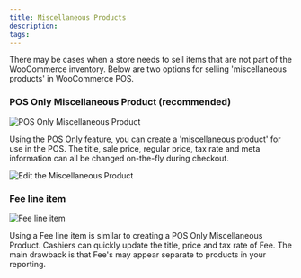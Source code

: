 ```yaml
---
title: Miscellaneous Products
description:  
tags: 
---
```


There may be cases when a store needs to sell items that are not part of the WooCommerce inventory. 
Below are two options for selling 'miscellaneous products' in WooCommerce POS.

### POS Only Miscellaneous Product (recommended)

![POS Only Miscellaneous Product](http://wcpos.com/wp-content/uploads/2016/06/miscellaneous-product.png "Create a POS Only Miscellaneous Product")

Using the [POS Only](./pos-only-products.html) feature, you can create a 'miscellaneous product' for use in the POS. 
The title, sale price, regular price, tax rate and meta information can all be changed on-the-fly during checkout. 

![Edit the Miscellaneous Product](http://wcpos.com/wp-content/uploads/2016/06/custom-product-in-cart.png "Edit the Miscellaneous Product in the cart")

### Fee line item

![Fee line item](http://wcpos.com/wp-content/uploads/2016/06/fee-line-item.png "Edit the Fee line item")

Using a Fee line item is similar to creating a POS Only Miscellaneous Product. 
Cashiers can quickly update the title, price and tax rate of Fee. 
The main drawback is that Fee's may appear separate to products in your reporting.